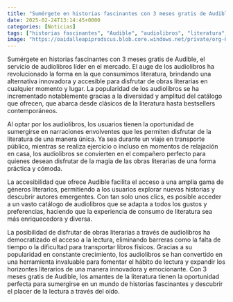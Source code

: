 ```yaml
---
title: "Sumérgete en historias fascinantes con 3 meses gratis de Audible, el servicio de audiolibros líder"
date: 2025-02-24T13:14:45+0000
categories: [Noticias]
tags: ["historias fascinantes", "Audible", "audiolibros", "literatura", "catálogo", "géneros literarios", "autores emergentes"]
image: "https://oaidalleapiprodscus.blob.core.windows.net/private/org-HKmKxpuNw3Y88lm4EBrIPq0n/user-ZwiCXOggLL8ZNNKE2g7rXFmV/img-1nuIIWb49hs682YibK3XO9Kq.png?st=2025-02-24T12%3A14%3A44Z&se=2025-02-24T14%3A14%3A44Z&sp=r&sv=2024-08-04&sr=b&rscd=inline&rsct=image/png&skoid=d505667d-d6c1-4a0a-bac7-5c84a87759f8&sktid=a48cca56-e6da-484e-a814-9c849652bcb3&skt=2025-02-24T08%3A33%3A22Z&ske=2025-02-25T08%3A33%3A22Z&sks=b&skv=2024-08-04&sig=orh1Dygjdr2pMyHcetO8LSokHl/WQrixSbk1BNCVG%2Bk%3D"
---
```


Sumérgete en historias fascinantes con 3 meses gratis de Audible, el servicio de audiolibros líder en el mercado. El auge de los audiolibros ha revolucionado la forma en la que consumimos literatura, brindando una alternativa innovadora y accesible para disfrutar de obras literarias en cualquier momento y lugar. La popularidad de los audiolibros se ha incrementado notablemente gracias a la diversidad y amplitud del catálogo que ofrecen, que abarca desde clásicos de la literatura hasta bestsellers contemporáneos.

Al optar por los audiolibros, los usuarios tienen la oportunidad de sumergirse en narraciones envolventes que les permiten disfrutar de la literatura de una manera única. Ya sea durante un viaje en transporte público, mientras se realiza ejercicio o incluso en momentos de relajación en casa, los audiolibros se convierten en el compañero perfecto para quienes desean disfrutar de la magia de las obras literarias de una forma práctica y cómoda.

La accesibilidad que ofrece Audible facilita el acceso a una amplia gama de géneros literarios, permitiendo a los usuarios explorar nuevas historias y descubrir autores emergentes. Con tan solo unos clics, es posible acceder a un vasto catálogo de audiolibros que se adapta a todos los gustos y preferencias, haciendo que la experiencia de consumo de literatura sea más enriquecedora y diversa.

La posibilidad de disfrutar de obras literarias a través de audiolibros ha democratizado el acceso a la lectura, eliminando barreras como la falta de tiempo o la dificultad para transportar libros físicos. Gracias a su popularidad en constante crecimiento, los audiolibros se han convertido en una herramienta invaluable para fomentar el hábito de lectura y expandir los horizontes literarios de una manera innovadora y emocionante. Con 3 meses gratis de Audible, los amantes de la literatura tienen la oportunidad perfecta para sumergirse en un mundo de historias fascinantes y descubrir el placer de la lectura a través del oído.
    